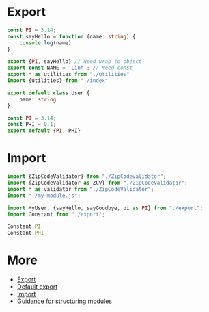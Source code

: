 # Export

```typescript
const PI = 3.14;
const sayHello = function (name: string) {
    console.log(name)
}

export {PI, sayHello} // Need wrap to object
export const NAME = 'Linh'; // Need const
export * as utilities from "./utilities"
import {utilities} from "./index"

export default class User {
    name: string
}
```

```typescript
const PI = 3.14;
const PHI = 0.1;
export default {PI, PHI}
```

# Import

```typescript
import {ZipCodeValidator} from "./ZipCodeValidator";
import {ZipCodeValidator as ZCV} from "./ZipCodeValidator";
import * as validator from "./ZipCodeValidator";
import "./my-module.js";
```

```typescript
import MyUser, {sayHello, sayGoodbye, pi as PI} from "./export";
import Constant from "./export";

Constant.PI
Constant.PHI
```

# More

- [Export](https://www.typescriptlang.org/docs/handbook/modules.html#export)
- [Default export](https://www.typescriptlang.org/docs/handbook/modules.html#default-exports)
- [Import](https://www.typescriptlang.org/docs/handbook/modules.html#import)
- [Guidance for structuring modules](https://www.typescriptlang.org/docs/handbook/modules.html#guidance-for-structuring-modules)
